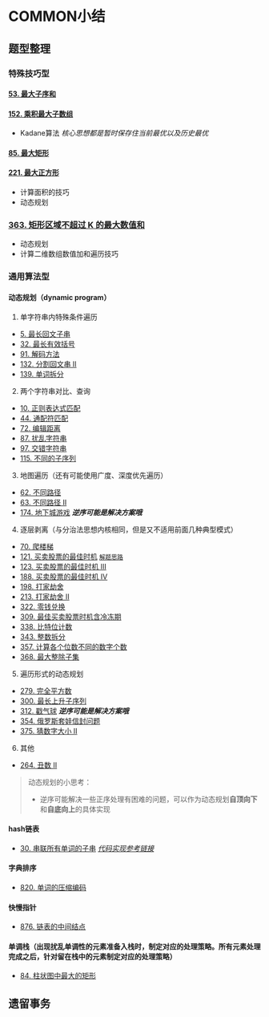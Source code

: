 # COMMON小结

## 题型整理
### 特殊技巧型
#### [53. 最大子序和](https://leetcode-cn.com/problems/maximum-subarray/)
#### [152. 乘积最大子数组](https://leetcode-cn.com/problems/maximum-product-subarray/)
- Kadane算法
*核心思想都是暂时保存住当前最优以及历史最优*

#### [85. 最大矩形](https://leetcode-cn.com/problems/maximal-rectangle/submissions/)
#### [221. 最大正方形](https://leetcode-cn.com/problems/maximal-square/)
- 计算面积的技巧
- 动态规划

### [363. 矩形区域不超过 K 的最大数值和](https://leetcode-cn.com/problems/max-sum-of-rectangle-no-larger-than-k/)
- 动态规划
- 计算二维数组数值加和遍历技巧

### 通用算法型
#### 动态规划（dynamic program）

1.  单字符串内特殊条件遍历
- [5. 最长回文子串](https://leetcode-cn.com/problems/longest-palindromic-substring/)
- [32. 最长有效括号](https://leetcode-cn.com/problems/longest-valid-parentheses/)
- [91. 解码方法](https://leetcode-cn.com/problems/decode-ways/)
- [132. 分割回文串 II](https://leetcode-cn.com/problems/palindrome-partitioning-ii/)
- [139. 单词拆分](https://leetcode-cn.com/problems/word-break/)

2.  两个字符串对比、查询
- [10. 正则表达式匹配](https://leetcode-cn.com/problems/regular-expression-matching/)
- [44. 通配符匹配](https://leetcode-cn.com/problems/wildcard-matching/)
- [72. 编辑距离](https://leetcode-cn.com/problems/edit-distance/)
- [87. 扰乱字符串](https://leetcode-cn.com/problems/scramble-string/)
- [97. 交错字符串](https://leetcode-cn.com/problems/interleaving-string/)
- [115. 不同的子序列](https://leetcode-cn.com/problems/distinct-subsequences/)

3. 地图遍历（还有可能使用广度、深度优先遍历）
- [62. 不同路径](https://leetcode-cn.com/problems/unique-paths/)
- [63. 不同路径 II](https://leetcode-cn.com/problems/unique-paths-ii/)
- [174. 地下城游戏](https://leetcode-cn.com/problems/dungeon-game/) ***逆序可能是解决方案哦***

4. 逐层剥离（与分治法思想内核相同，但是又不适用前面几种典型模式）
- [70. 爬楼梯](https://leetcode-cn.com/problems/climbing-stairs/)
- [121. 买卖股票的最佳时机](https://leetcode-cn.com/problems/best-time-to-buy-and-sell-stock/) [`解题思路`](0121/0121.md)
- [123. 买卖股票的最佳时机 III](https://leetcode-cn.com/problems/best-time-to-buy-and-sell-stock-iii/)
- [188. 买卖股票的最佳时机 IV](https://leetcode-cn.com/problems/best-time-to-buy-and-sell-stock-iv/)
- [198. 打家劫舍](https://leetcode-cn.com/problems/house-robber/)
- [213. 打家劫舍 II](https://leetcode-cn.com/problems/house-robber-ii/)
- [322. 零钱兑换](https://leetcode-cn.com/problems/coin-change/)
- [309. 最佳买卖股票时机含冷冻期](https://leetcode-cn.com/problems/best-time-to-buy-and-sell-stock-with-cooldown/)
- [338. 比特位计数](https://leetcode-cn.com/problems/counting-bits/)
- [343. 整数拆分](https://leetcode-cn.com/problems/integer-break/)
- [357. 计算各个位数不同的数字个数](https://leetcode-cn.com/problems/count-numbers-with-unique-digits/)
- [368. 最大整除子集](https://leetcode-cn.com/problems/largest-divisible-subset/)
5. 遍历形式的动态规划
- [279. 完全平方数](https://leetcode-cn.com/problems/perfect-squares/)
- [300. 最长上升子序列](https://leetcode-cn.com/problems/longest-increasing-subsequence/)
- [312. 戳气球](https://leetcode-cn.com/problems/burst-balloons/) ***逆序可能是解决方案哦***
- [354. 俄罗斯套娃信封问题](https://leetcode-cn.com/problems/russian-doll-envelopes/)
- [375. 猜数字大小 II](https://leetcode-cn.com/problems/guess-number-higher-or-lower-ii/)

6. 其他
- [264. 丑数 II](https://leetcode-cn.com/problems/ugly-number-ii/)

>动态规划的小思考：
>- 逆序可能解决一些正序处理有困难的问题，可以作为动态规划**自顶向下**和**自底向上**的具体实现

#### hash链表
- [30. 串联所有单词的子串](https://leetcode-cn.com/problems/substring-with-concatenation-of-all-words/) [*代码实现参考链接*](0030/0030.c)

#### 字典排序
- [820. 单词的压缩编码](https://leetcode-cn.com/problems/short-encoding-of-words/)

#### 快慢指针
- [876. 链表的中间结点](https://leetcode-cn.com/problems/middle-of-the-linked-list/)

#### 单调栈（出现扰乱单调性的元素准备入栈时，制定对应的处理策略。所有元素处理完成之后，针对留在栈中的元素制定对应的处理策略）
- [84. 柱状图中最大的矩形](https://leetcode-cn.com/problems/largest-rectangle-in-histogram/)

## 遗留事务
